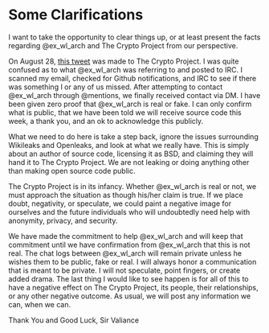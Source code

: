 # Some Clarifications

I want to take the opportunity to clear things up, or at least present the facts regarding @ex\_wl\_arch and The Crypto Project from our perspective. 

On August 28, [this tweet][1] was made to The Crypto Project. I was quite confused as to what @ex\_wl\_arch was referring to and posted to IRC.  I scanned my email, checked for Github notifications, and IRC to see if there was something I or any of us missed.  After attempting to contact @ex\_wl\_arch through @mentions, we finally received contact via DM. I have been given zero proof that @ex\_wl\_arch is real or fake.  I can only confirm what is public, that we have been told we will receive source code this week, a thank you, and an ok to acknowledge this publicly.

What we need to do here is take a step back, ignore the issues surrounding Wikileaks and Openleaks, and look at what we really have.  This is simply about an author of source code, licensing it as BSD, and claiming they will hand it to The Crypto Project. We are not leaking or doing anything other than making open source code public.

The Crypto Project is in its infancy.  Whether @ex\_wl\_arch is real or not, we must approach the situation as though his/her claim is true.  If we place doubt, negativity, or speculate, we could paint a negative image for ourselves and the future individuals who will undoubtedly need help with anonymity, privacy, and security.

We have made the commitment to help @ex\_wl\_arch and will keep that commitment until we have confirmation from @ex\_wl\_arch that this is not real.  The chat logs between @ex\_wl\_arch will remain private unless he wishes them to be public, fake or real.  I will always honor a communication that is meant to be private.  I will not speculate, point fingers, or create added drama.  The last thing I would like to see happen is for all of this to have a negative effect on The Crypto Project, its people, their relationships, or any other negative outcome.  As usual, we will post any information we can, when we can.

Thank You and Good Luck,
Sir Valiance

   [1]: https://twitter.com/#!/ex_wl_arch/status/107952977368719360

